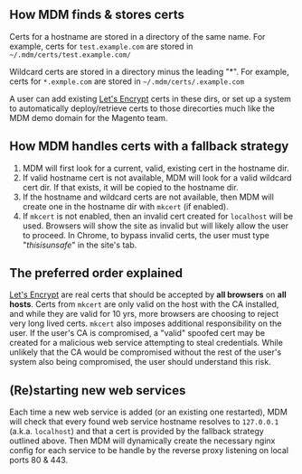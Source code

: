 ## How MDM finds & stores certs

Certs for a hostname are stored in a directory of the same name. For example, certs for `test.example.com` are stored in `~/.mdm/certs/test.example.com/`

Wildcard certs are stored in a directory minus the leading "*". For example, certs for `*.exmple.com` are stored in `~/.mdm/certs/.example.com`

A user can add existing [Let's Encrypt](https://letsencrypt.org/) certs in these dirs, or set up a system to automatically deploy/retrieve certs to those direcorties much like the MDM demo domain for the Magento team.


## How MDM handles certs with a fallback strategy

1. MDM will first look for a current, valid, existing cert in the hostname dir.
2. If valid hostname cert is not available, MDM will look for a valid wildcard cert dir. If that exists, it will be copied to the hostname dir.
3. If the hostname and wildcard certs are not available, then MDM will create one in the hostname dir with `mkcert` (if enabled).
4. If `mkcert` is not enabled, then an invalid cert created for `localhost` will be used. Browsers will show the site as invalid but will likely allow the user to proceed. In Chrome, to bypass invalid certs, the user must type "_thisisunsafe_" in the site's tab.

## The preferred order explained

[Let's Encrypt](https://letsencrypt.org/) are real certs that should be accepted by **all browsers** on **all hosts**. Certs from `mkcert` are only valid on the host with the CA installed, and while they are valid for 10 yrs, more browsers are choosing to reject very long lived certs. `mkcert` also imposes additional responsibility on the user. If the user's CA is compromised, a "valid" spoofed cert may be created for a malicious web service attempting to steal credentials. While unlikely that the CA would be compromised without the rest of the user's system also being compromised, the user should understand this risk.

## (Re)starting new web services

Each time a new web service is added (or an existing one restarted), MDM will check that every found web service hostname resolves to `127.0.0.1` (a.k.a. `localhost`) and that a cert is provided by the fallback strategy outlined above. Then MDM will dynamically create the necessary nginx config for each service to be handle by the reverse proxy listening on local ports 80 & 443.
